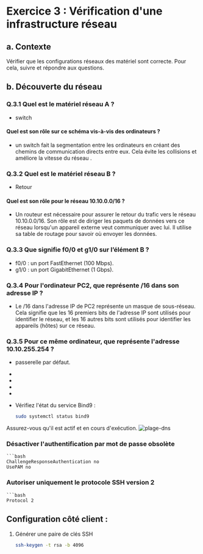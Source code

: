 # Exercice 3 : Vérification d'une infrastructure réseau 

## a. Contexte
Vérifier que les configurations réseaux des matériel sont correcte.
Pour cela, suivre et répondre aux questions.

## b. Découverte du réseau
### Q.3.1 Quel est le matériel réseau A ?
- switch

#### Quel est son rôle sur ce schéma vis-à-vis des ordinateurs ?
- un switch fait la segmentation entre les ordinateurs en créant des chemins de communication directs entre eux. Cela évite les collisions et améliore la vitesse du réseau .

### Q.3.2 Quel est le matériel réseau B ?
- Retour 
#### Quel est son rôle pour le réseau 10.10.0.0/16 ?
- Un routeur est nécessaire pour assurer le retour du trafic vers le réseau 10.10.0.0/16. Son rôle est de diriger les paquets de données vers ce réseau lorsqu'un appareil externe veut communiquer avec lui. Il utilise sa table de routage pour savoir où envoyer les données.

### Q.3.3 Que signifie f0/0 et g1/0 sur l’élément B ?
- f0/0 : un port FastEthernet (100 Mbps).
- g1/0 : un port GigabitEthernet (1 Gbps).

### Q.3.4 Pour l'ordinateur PC2, que représente /16 dans son adresse IP ?
- Le /16 dans l'adresse IP de PC2 représente un masque de sous-réseau. Cela signifie que les 16 premiers bits de l'adresse IP sont utilisés pour identifier le réseau, et les 16 autres bits sont utilisés pour identifier les appareils (hôtes) sur ce réseau.

### Q.3.5 Pour ce même ordinateur, que représente l'adresse 10.10.255.254 ?
- passerelle par défaut.


-
-
-
-


- Vérifiez l'état du service Bind9 :
  ```bash
  sudo systemctl status bind9

Assurez-vous qu'il est actif et en cours d'exécution.
![plage-dns](https://github.com/KAOUTARBAH/Checkpoint2/blob/main/images/test2.png)


### Désactiver l'authentification par mot de passe obsolète
	```bash
	ChallengeResponseAuthentication no
	UsePAM no

### Autoriser uniquement le protocole SSH version 2
	```bash
	Protocol 2


## Configuration côté client :

1. Générer une paire de clés SSH
	```bash
	ssh-keygen -t rsa -b 4096
